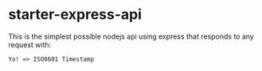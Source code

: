 # starter-express-api

This is the simplest possible nodejs api using express that responds to any request with: 
```
Yo! => ISO8601 Timestamp
```
